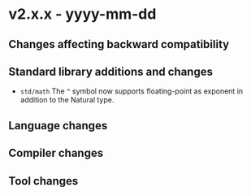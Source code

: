 # v2.x.x - yyyy-mm-dd


## Changes affecting backward compatibility

## Standard library additions and changes

[//]: # "Changes:"
- `std/math` The `^` symbol now supports floating-point as exponent in addition to the Natural type.

## Language changes


## Compiler changes


## Tool changes


